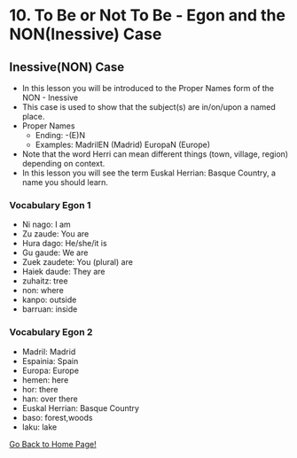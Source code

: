 # 10. To Be or Not To Be - Egon and the NON(Inessive) Case

## Inessive(NON) Case
* In this lesson you will be introduced to the Proper Names form of the NON - Inessive
* This case is used to show that the subject(s) are in/on/upon a named place.
* Proper Names
    *   Ending: -(E)N
    *   Examples: MadrilEN (Madrid) EuropaN (Europe)
* Note that the word Herri can mean different things (town, village, region) depending on context.
* In this lesson you will see the term Euskal Herrian: Basque Country, a name you should learn.


### Vocabulary Egon 1
* Ni nago: I am
* Zu zaude: You are
* Hura dago: He/she/it is
* Gu gaude: We are
* Zuek zaudete: You (plural) are
* Haiek daude: They are
* zuhaitz: tree
* non: where
* kanpo: outside
* barruan: inside

### Vocabulary Egon 2
* Madril: Madrid
* Espainia: Spain
* Europa: Europe
* hemen: here
* hor: there
* han: over there
* Euskal Herrian: Basque Country
* baso: forest,woods
* laku: lake


[ Go Back to Home Page!](..)
